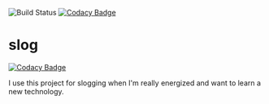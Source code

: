 ![Build Status](https://travis-ci.com/NalediMadlopha/slog.svg?branch=master) [![Codacy Badge](https://api.codacy.com/project/badge/Grade/bcc8990415514379b0293455b5c3a816)](https://www.codacy.com/app/NalediMadlopha/slog?utm_source=github.com&amp;utm_medium=referral&amp;utm_content=NalediMadlopha/slog&amp;utm_campaign=Badge_Grade)

# slog

[![Codacy Badge](https://api.codacy.com/project/badge/Grade/7c4ae218699745dc82f1dd1d41eb843f)](https://app.codacy.com/app/NalediMadlopha/slog?utm_source=github.com&utm_medium=referral&utm_content=NalediMadlopha/slog&utm_campaign=Badge_Grade_Settings)

I use this project for slogging when I'm really energized and want to learn a new technology.
